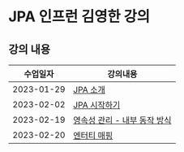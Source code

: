 # JPA 인프런 김영한 강의 
## 강의 내용

|수업일자|강의내용|
|---|---|
|2023-01-29|<A href = "https://github.com/chaerlo127/spring-jpa/blob/main/notes/2023-01-29.md"> JPA 소개 </A>|
|2023-02-02|<A href = "https://github.com/chaerlo127/spring-jpa/blob/main/notes/2023-02-02.md"> JPA 시작하기 </A>|
|2023-02-19|<A href = "https://github.com/chaerlo127/spring-jpa/blob/main/notes/2023-02-19.md"> 영속성 관리 - 내부 동작 방식 </A>|
|2023-02-20|<A href = "https://github.com/chaerlo127/spring-jpa/blob/main/notes/2023-02-20.md"> 엔터티 매핑 </A>|
